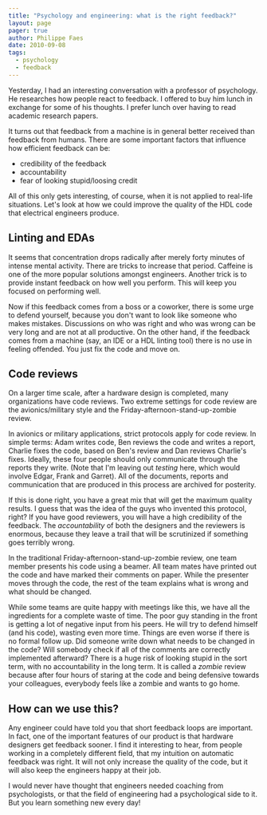 ```yaml
---
title: "Psychology and engineering: what is the right feedback?"
layout: page 
pager: true
author: Philippe Faes
date: 2010-09-08
tags: 
  - psychology
  - feedback
---
```

Yesterday, I had an interesting conversation with a professor of psychology. He researches how people react to feedback. I offered to buy him lunch in exchange for some of his thoughts. I prefer lunch over having to read academic research papers.

It turns out that feedback from a machine is in general better received than feedback from humans. There are some important factors that influence how efficient feedback can be:

<ul>
 <li> credibility of the feedback
 <li> accountability
 <li> fear of looking stupid/loosing credit
</ul>

All of this only gets interesting, of course, when it is not applied to real-life situations. Let's look at how we could improve the quality of the HDL code that electrical engineers produce.

## Linting and EDAs
It seems that concentration drops radically after merely forty minutes of intense mental activity. There are tricks to increase that period. Caffeine is one of the more popular solutions amongst engineers. Another trick is to provide instant feedback on how well you perform. This will keep you focused on performing well. 

Now if this feedback comes from a boss or a coworker, there is some urge to defend yourself, because you don't want to look like someone who makes mistakes. Discussions on who was right and who was wrong can be very long and are not at all productive. On the other hand, if the feedback comes from a machine (say, an IDE or a HDL linting tool) there is no use in feeling offended. You just fix the code and move on. 

## Code reviews
On a larger time scale, after a hardware design is completed, many organizations have code reviews. Two extreme settings for code review are the avionics/military style and the Friday-afternoon-stand-up-zombie review. 

In avionics or military applications, strict protocols apply for code review. In simple terms: Adam writes code, Ben reviews the code and writes a report, Charlie fixes the code, based on Ben's review and Dan reviews Charlie's fixes. Ideally, these four people should only communicate through the reports they write. (Note that I'm leaving out <em>testing</em> here, which would involve Edgar, Frank and Garret). All of the documents, reports and communication that are produced in this process are archived for posterity.

If this is done right, you have a great mix that will get the maximum quality results. I guess that was the idea of the guys who invented this protocol, right? If you have good reviewers, you will have a high credibility of the feedback. The <em>accountability</em> of both the designers and the reviewers is enormous, because they leave a trail that will be scrutinized if something goes terribly wrong. 

In the traditional Friday-afternoon-stand-up-zombie review, one team member presents his code using a beamer. All team mates have printed out the code and have marked their comments on paper. While the presenter moves through the code, the rest of the team explains what is wrong and what should be changed. 

While some teams are quite happy with meetings like this, we have all the ingredients for a complete waste of time. The poor guy standing in the front is getting a lot of negative input from his peers. He will try to defend himself (and his code), wasting even more time. Things are even worse if there is no formal follow up. Did someone write down what needs to be changed in the code? Will somebody check if all of the comments are correctly implemented afterward? There is a huge risk of looking stupid in the sort term, with no accountability in the long term. It is called a <em>zombie</em> review because after four hours of staring at the code and being defensive towards your colleagues, everybody feels like a zombie and wants to go home.

## How can we use this?
Any engineer could have told you that short feedback loops are important. In fact, one of the important features of our product is that hardware designers get feedback sooner. I find it interesting to hear, from people working in a completely different field, that my intuition on automatic feedback was right. It will not only increase the quality of the code, but it will also keep the engineers happy at their job.

I would never have thought that engineers needed coaching from psychologists, or that the field of engineering had a psychological side to it. But you learn something new every day!





